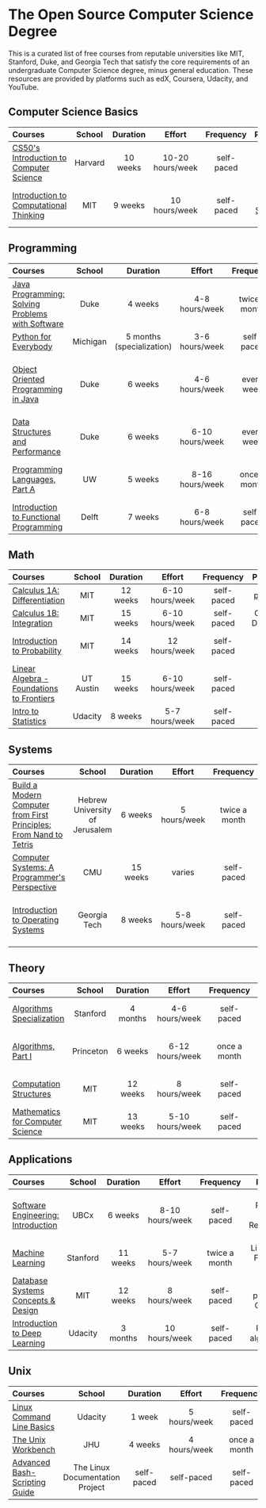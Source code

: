 # The Open Source Computer Science Degree

This is a curated list of free courses from reputable universities like MIT, Stanford, Duke, and Georgia Tech that satisfy the core requirements of an undergraduate Computer Science degree, minus general education. These resources are provided by platforms such as edX, Coursera, Udacity, and YouTube.

## Computer Science Basics

| Courses | School | Duration | Effort | Frequency | Prerequisites |
| :-- | :--: | :--: | :--: | :--: | :--: |
| [CS50's Introduction to Computer Science](https://www.edx.org/course/cs50s-introduction-computer-science-harvardx-cs50x) | Harvard | 10 weeks | 10-20 hours/week | self-paced | none |
| [Introduction to Computational Thinking](https://ocw.mit.edu/courses/electrical-engineering-and-computer-science/6-0002-introduction-to-computational-thinking-and-data-science-fall-2016/) | MIT | 9 weeks | 10 hours/week | self-paced | [Intro to Computer Science (MIT 6.0001)](https://ocw.mit.edu/courses/electrical-engineering-and-computer-science/6-0001-introduction-to-computer-science-and-programming-in-python-fall-2016/) |

## Programming

| Courses | School | Duration | Effort | Frequency | Prerequisites |
| :-- | :--: | :--: | :--: | :--: | :--: |
| [Java Programming: Solving Problems with Software](https://imp.i384100.net/GjkPGV) | Duke | 4 weeks | 4-8 hours/week | twice a month | none |
| [Python for Everybody](https://www.coursera.org/specializations/python) | Michigan | 5 months (specialization) | 3-6 hours/week | self-paced | none |
| [Object Oriented Programming in Java](https://imp.i384100.net/ZdznBq) | Duke | 6 weeks | 4-6 hours/week | every week | Java Programming: Arrays, Lists, and Structured Data |
| [Data Structures and Performance](https://imp.i384100.net/oevm0b) | Duke | 6 weeks | 6-10 hours/week | every week | Object Oriented Programming in Java |
| [Programming Languages, Part A](https://imp.i384100.net/6b13oK) | UW | 5 weeks | 8-16 hours/week | once a month | Java, Python, or C programming experience |
| [Introduction to Functional Programming](https://www.edx.org/course/intro-to-functional-programming) | Delft | 7 weeks | 6-8 hours/week | self-paced | basic programming knowledge |

## Math

| Courses | School | Duration | Effort | Frequency | Prerequisites |
| :-- | :--: | :--: | :--: | :--: | :--: |
| [Calculus 1A: Differentiation](https://www.edx.org/course/calculus-1a-differentiation) | MIT | 12 weeks | 6-10 hours/week | self-paced | [pre-calculus](https://www.edx.org/course/precalculus-asux-mat170x) |
| [Calculus 1B: Integration](https://www.edx.org/course/calculus-1b-integration) | MIT | 15 weeks | 6-10 hours/week | self-paced | Calculus 1A: Differentiation |
| [Introduction to Probability](https://www.edx.org/course/introduction-probability-2) | MIT | 14 weeks | 12 hours/week | self-paced | Single-variable calculus |
| [Linear Algebra - Foundations to Frontiers](https://www.edx.org/course/linear-algebra-foundations-to-frontiers) | UT Austin | 15 weeks | 6-10 hours/week | self-paced | none |
| [Intro to Statistics](https://imp.i115008.net/intro-to-statistics) | Udacity | 8 weeks | 5-7 hours/week | self-paced | none |

## Systems

| Courses | School | Duration | Effort | Frequency | Prerequisites |
| :-- | :--: | :--: | :--: | :--: | :--: |
| [Build a Modern Computer from First Principles: From Nand to Tetris](https://imp.i384100.net/6b13dV) | Hebrew University of Jerusalem | 6 weeks | 5 hours/week | twice a month | basic programming knowledge |
| [Computer Systems: A Programmer's Perspective](https://csapp.cs.cmu.edu/) | CMU | 15 weeks | varies | self-paced | C programming knowledge |
| [Introduction to Operating Systems](https://imp.i115008.net/introduction-to-operating-systems) | Georgia Tech | 8 weeks | 5-8 hours/week | self-paced | Build a Modern Computer from First Principles |

## Theory

| Courses | School | Duration | Effort | Frequency | Prerequisites |
| :-- | :--: | :--: | :--: | :--: | :--: |
| [Algorithms Specialization](https://www.coursera.org/specializations/algorithms) | Stanford | 4 months | 4-6 hours/week | self-paced | Basic data structures, discrete math |
| [Algorithms, Part I](https://imp.i384100.net/DVm9eo) | Princeton | 6 weeks | 6-12 hours/week | once a month | Java or similar programming experience |
| [Computation Structures](https://ocw.mit.edu/courses/electrical-engineering-and-computer-science/6-004-computation-structures-fall-2016/) | MIT | 12 weeks | 8 hours/week | self-paced | Digital systems design |
| [Mathematics for Computer Science](https://ocw.mit.edu/courses/electrical-engineering-and-computer-science/6-042j-mathematics-for-computer-science-fall-2010/) | MIT | 13 weeks | 5-10 hours/week | self-paced | Discrete math |

## Applications

| Courses | School | Duration | Effort | Frequency | Prerequisites |
| :-- | :--: | :--: | :--: | :--: | :--: |
| [Software Engineering: Introduction](https://www.edx.org/course/software-engineering-introduction-ubcx-softeng1x) | UBCx | 6 weeks | 8-10 hours/week | self-paced | Java Programming: Build a Recommendation System |
| [Machine Learning](https://imp.i384100.net/YgYEBJ) | Stanford | 11 weeks | 5-7 hours/week | twice a month | Linear Algebra - Foundations to Frontiers |
| [Database Systems Concepts & Design](https://ocw.mit.edu/courses/electrical-engineering-and-computer-science/6-830-database-systems-fall-2010/) | MIT | 12 weeks | 8 hours/week | self-paced | basic programming & CS knowledge |
| [Introduction to Deep Learning](https://www.udacity.com/course/deep-learning-nanodegree--nd101) | Udacity | 3 months | 10 hours/week | self-paced | Python, linear algebra, calculus |

## Unix

| Courses | School | Duration | Effort | Frequency | Prerequisites |
| :-- | :--: | :--: | :--: | :--: | :--: |
| [Linux Command Line Basics](https://imp.i115008.net/linux-command-line-basics) | Udacity | 1 week | 5 hours/week | self-paced | none |
| [The Unix Workbench](https://imp.i384100.net/QOXZ4P) | JHU | 4 weeks | 4 hours/week | once a month | none |
| [Advanced Bash-Scripting Guide](https://tldp.org/LDP/abs/html/) | The Linux Documentation Project | self-paced | self-paced | self-paced | Linux Command Line Basics |
